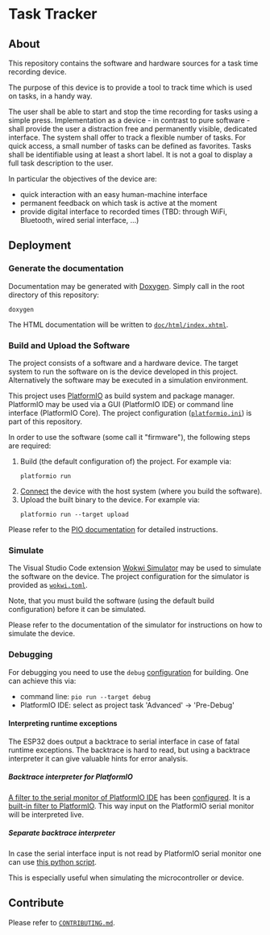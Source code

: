 # Task Tracker

## About

This repository contains the software and hardware sources for a task time recording device.

The purpose of this device is to provide a tool to track time which is used on tasks, in a handy way.

The user shall be able to start and stop the time recording for tasks using a simple press.
Implementation as a device - in contrast to pure software - shall provide the user a distraction free and permanently visible, dedicated interface.
The system shall offer to track a flexible number of tasks.
For quick access, a small number of tasks can be defined as favorites. 
Tasks shall be identifiable using at least a short label.
It is not a goal to display a full task description to the user.

In particular the objectives of the device are:

 - quick interaction with an easy human-machine interface
 - permanent feedback on which task is active at the moment
 - provide digital interface to recorded times (TBD: through WiFi, Bluetooth, wired serial interface, ...)

## Deployment

### Generate the documentation

Documentation may be generated with [Doxygen](https://www.doxygen.org/).
Simply call in the root directory of this repository:

    doxygen

The HTML documentation will be written to [`doc/html/index.xhtml`](doc/html/index.xhtml).

### Build and Upload the Software

The project consists of a software and a hardware device.
The target system to run the software on is the device developed in this project.
Alternatively the software may be executed in a simulation environment.

This project uses [PlatformIO](https://platformio.org/) as build system and package manager.
PlatformIO may be used via a GUI (PlatformIO IDE) or command line interface (PlatformIO Core). The project configuration ([`platformio.ini`](platformio.ini)) is part of this repository.

In order to use the software (some call it "firmware"), the following steps are required:

1. Build (the default configuration of) the project.
   For example via:
   ```
   platformio run
   ```
2. [Connect](https://docs.espressif.com/projects/esp-idf/en/latest/esp32s3/get-started/establish-serial-connection.html) the device with the host system (where you build the software).
3. Upload the built binary to the device.
   For example via:
   ```
   platformio run --target upload
   ```

Please refer to the [PIO documentation](https://docs.platformio.org/) for detailed instructions.

### Simulate

The Visual Studio Code extension [Wokwi Simulator](https://marketplace.visualstudio.com/items?itemName=wokwi.wokwi-vscode) may be used to simulate the software on the device.
The project configuration for the simulator is provided as [`wokwi.toml`](wokwi_files/wokwi.toml).

Note, that you must build the software (using the default build configuration) before it can be simulated.

Please refer to the documentation of the simulator for instructions on how to simulate the device.

### Debugging

For debugging you need to use the `debug` [configuration](https://docs.platformio.org/en/latest/projectconf/build_configurations.html#build-configurations) for building. One can achieve this via:

- command line: `pio run --target debug`
- PlatformIO IDE: select as project task 'Advanced' → 'Pre-Debug'

#### Interpreting runtime exceptions

The ESP32 does output a backtrace to serial interface in case of fatal runtime exceptions.
The backtrace is hard to read, but using a backtrace interpreter it can give valuable hints for error analysis.

##### Backtrace interpreter for PlatformIO

[A filter to the serial monitor of PlatformIO IDE](https://github.com/platformio/platform-espressif32/issues/105#issuecomment-945158769) has been [configured](https://github.com/Task-Tracker-Systems/Task-Tracker-Device/pull/35).
It is a [built-in filter to PlatformIO](https://docs.platformio.org/en/latest/core/userguide/device/cmd_monitor.html#built-in-filters).
This way input on the PlatformIO serial monitor will be interpreted live.

##### Separate backtrace interpreter

In case the serial interface input is not read by PlatformIO serial monitor one can use [this python script](https://github.com/me21/EspArduinoExceptionDecoder).

This is especially useful when simulating the microcontroller or device.

## Contribute

Please refer to [`CONTRIBUTING.md`](CONTRIBUTING.md).
